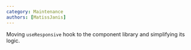 ```yaml
---
category: Maintenance
authors: [MatissJanis]
---
```


Moving `useResponsive` hook to the component library and simplifying its logic.
